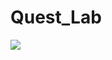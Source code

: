 # Quest_Lab

<img src="https://drive.google.com/file/d/1ipCuga0EsaZ8DKj2RGlvU99SvhHiZ4w2/view?usp=drive_link">